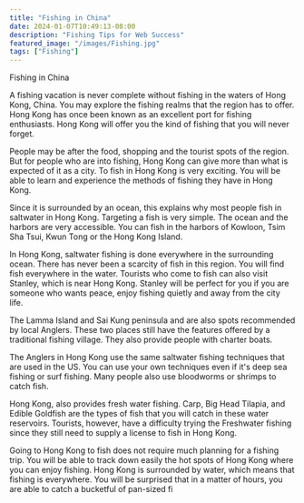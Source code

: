 ```yaml
---
title: "Fishing in China"
date: 2024-01-07T10:49:13-08:00
description: "Fishing Tips for Web Success"
featured_image: "/images/Fishing.jpg"
tags: ["Fishing"]
---
```


Fishing in China 

A fishing vacation is never complete without fishing in the waters of Hong Kong, China. You may explore the fishing realms that the region has to offer. Hong Kong has once been known as an excellent port for fishing enthusiasts. Hong Kong will offer you the kind of fishing that you will never forget.

People may be after the food, shopping and the tourist spots of the region. But for people who are into fishing, Hong Kong can give more than what is expected of it as a city. To fish in Hong Kong is very exciting. You will be able to learn and experience the methods of fishing they have in Hong Kong. 

Since it is surrounded by an ocean, this explains why most people fish in saltwater in Hong Kong. Targeting a fish is very simple. The ocean and the harbors are very accessible. You can fish in the harbors of Kowloon, Tsim Sha Tsui, Kwun Tong or the Hong Kong Island.

In Hong Kong, saltwater fishing is done everywhere in the surrounding ocean. There has never been a scarcity of fish in this region. You will find fish everywhere in the water. Tourists who come to fish can also visit Stanley, which is near Hong Kong. Stanley will be perfect for you if you are someone who wants peace, enjoy fishing quietly and away from the city life.

The Lamma Island and Sai Kung peninsula and are also spots recommended by local Anglers. These two places still have the features offered by a traditional fishing village. They also provide people with charter boats.

The Anglers in Hong Kong use the same saltwater fishing techniques that are used in the US. You can use your own techniques even if it's deep sea fishing or surf fishing. Many people also use bloodworms or shrimps to catch fish.

Hong Kong, also provides fresh water fishing. Carp, Big Head Tilapia, and Edible Goldfish are the types of fish that you will catch in these water reservoirs. Tourists, however, have a difficulty trying the Freshwater fishing since they still need to supply a license to fish in Hong Kong.

Going to Hong Kong to fish does not require much planning for a fishing trip. You will be able to track down easily the hot spots of Hong Kong where you can enjoy fishing. Hong Kong is surrounded by water, which means that fishing is everywhere. You will be surprised that in a matter of hours, you are able to catch a bucketful of pan-sized fi

